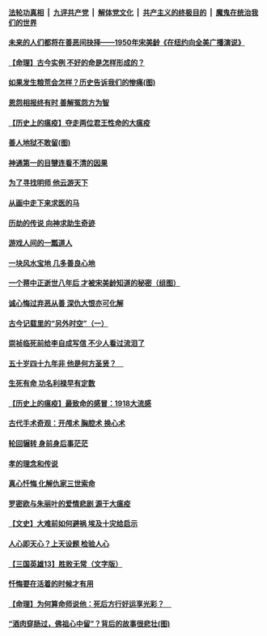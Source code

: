 ####  [法轮功真相](../../../../basic/blob/master/README.md?t=04112001) &nbsp;|&nbsp; [九评共产党](../../../../9ping.md/blob/master/README.md?t=04112001) &nbsp;|&nbsp; [解体党文化](../../../../jtdwh.md/blob/master/README.md?t=04112001)  &nbsp;|&nbsp; [共产主义的终极目的](../../../../gczydzjmd.md/blob/master/README.md?t=04112001) &nbsp;|&nbsp; [魔鬼在统治我们的世界](../../../../mgztzwmdsj.md/blob/master/README.md?t=04112001) 

#### [未来的人们都将在善恶间抉择——1950年宋美龄《在纽约向全美广播演说》](../pages/prog647/a102820756.md?t=04112001) 

#### [【命理】古今实例 不好的命是怎样形成的？](../pages/prog647/a102820745.md?t=04112001) 

#### [如果发生粮荒会怎样？历史告诉我们的惨痛(图)](../pages/prog647/a102819998.md?t=04112001) 

#### [恩怨相报终有时 善解冤怨方为智](../pages/prog647/a102819995.md?t=04112001) 

#### [【历史上的瘟疫】夺走两位君王性命的大瘟疫](../pages/prog647/a102819210.md?t=04112001) 

#### [善人地狱不敢留(图)](../pages/prog647/a102819268.md?t=04112001) 

#### [神通第一的目犍连看不清的因果](../pages/prog647/a102819259.md?t=04112001) 

#### [为了寻找明师 他云游天下](../pages/prog647/a102818480.md?t=04112001) 

#### [从画中走下来求医的马](../pages/prog647/a102818460.md?t=04112001) 

#### [历劫的传说 向神求助生奇迹](../pages/prog647/a102817642.md?t=04112001) 

#### [游戏人间的一瓢道人](../pages/prog647/a102816749.md?t=04112001) 

#### [一块风水宝地 几多善良心地](../pages/prog647/a102816742.md?t=04112001) 

#### [一个蒋中正逝世八年后 才被宋美龄知道的秘密（组图）](../pages/prog647/a102816314.md?t=04112001) 

#### [诚心悔过弃恶从善 深仇大恨亦可化解](../pages/prog647/a102816286.md?t=04112001) 

#### [古今记载里的“另外时空”（一）](../pages/prog647/a102816282.md?t=04112001) 

#### [崇祯临死前给李自成写信 不少人看过流泪了](../pages/prog647/a102815710.md?t=04112001) 

#### [五十岁四十九年非 他是何方圣贤？　](../pages/prog647/a102815704.md?t=04112001) 

#### [生死有命 功名利禄早有定数](../pages/prog647/a102815700.md?t=04112001) 

#### [【历史上的瘟疫】最致命的感冒：1918大流感](../pages/prog647/a102814813.md?t=04112001) 

#### [古代手术奇观：开颅术 胸腔术 换心术](../pages/prog647/a102814832.md?t=04112001) 

#### [轮回辗转 身前身后事茫茫](../pages/prog647/a102814823.md?t=04112001) 

#### [孝的理念和传说](../pages/prog647/a102814069.md?t=04112001) 

#### [真心忏悔 化解仇家三世索命](../pages/prog647/a102814052.md?t=04112001) 

#### [罗密欧与朱丽叶的爱情悲剧 源于大瘟疫](../pages/prog647/a102813354.md?t=04112001) 

#### [【文史】大难前如何避祸 埃及十灾给启示](../pages/prog647/a102813132.md?t=04112001) 

#### [人心即天心？上天设题 检验人心](../pages/prog647/a102813187.md?t=04112001) 

#### [【三国英雄13】胜败无常（文字版）](../pages/prog647/a102813122.md?t=04112001) 

#### [忏悔要在活着的时候才有用](../pages/prog647/a102812321.md?t=04112001) 

#### [【命理】为何算命师说他：死后方行好运享光彩？　](../pages/prog647/a102812317.md?t=04112001) 

#### [“酒肉穿肠过，佛祖心中留”？背后的故事很悲壮(图)](../pages/prog647/a102811505.md?t=04112001) 

